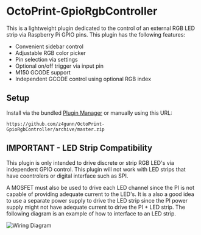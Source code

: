 # OctoPrint-GpioRgbController

This is a lightweight plugin dedicated to the control of an external RGB LED strip via Raspberry Pi GPIO pins.  This plugin has the following features:

* Convenient sidebar control
* Adjustable RGB color picker
* Pin selection via settings
* Optional on/off trigger via input pin
* M150 GCODE support
* Independent GCODE control using optional RGB index


## Setup

Install via the bundled [Plugin Manager](https://docs.octoprint.org/en/master/bundledplugins/pluginmanager.html)
or manually using this URL:

    https://github.com/z4gunn/OctoPrint-GpioRgbController/archive/master.zip


## IMPORTANT - LED Strip Compatibility

This plugin is only intended to drive discrete or strip RGB LED's via independent GPIO control.  This plugin will not work with LED strips that have coontrolers or digital interface such as SPI.  

A MOSFET must also be used to drive each LED channel since the PI is not capable of providing adequate current to the LED's.  It is a also a good idea to use a separate power supply to drive the LED strip since the PI power supply might not have adequate current to drive the PI + LED strip.  The following diagram is an example of how to interface to an LED strip.


![Wiring Diagram](/docs/imgs/wiring_diagram.png)